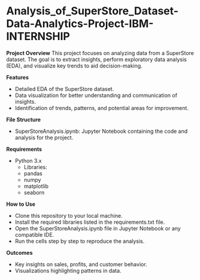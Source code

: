 # Analysis_of_SuperStore_Dataset-Data-Analytics-Project-IBM-INTERNSHIP

**Project Overview**
This project focuses on analyzing data from a SuperStore dataset. The goal is to extract insights, perform exploratory data analysis (EDA), and visualize key trends to aid decision-making.

**Features**
- Detailed EDA of the SuperStore dataset.
- Data visualization for better understanding and communication of insights.
-  Identification of trends, patterns, and potential areas for improvement.
  
**File Structure**
- SuperStoreAnalysis.ipynb: Jupyter Notebook containing the code and analysis for the project.
  
**Requirements**
- Python 3.x
  - Libraries:
  - pandas
  - numpy
  - matplotlib
  - seaborn
    
**How to Use**
- Clone this repository to your local machine.
- Install the required libraries listed in the requirements.txt file.
- Open the SuperStoreAnalysis.ipynb file in Jupyter Notebook or any compatible IDE.
- Run the cells step by step to reproduce the analysis.
  
**Outcomes**
- Key insights on sales, profits, and customer behavior.
- Visualizations highlighting patterns in data.
